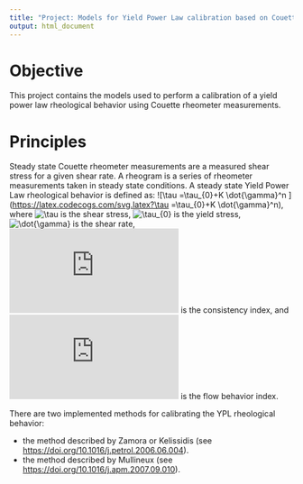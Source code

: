 ```yaml
---
title: "Project: Models for Yield Power Law calibration based on Couetter Rheometer measurements"
output: html_document
---
```


Objective
===
This project contains the models used to perform a calibration of a yield power law rheological behavior using Couette rheometer measurements.


Principles
===
Steady state Couette rheometer measurements are a measured shear stress for a given shear rate. 
A rheogram is a series of rheometer measurements taken in steady state conditions.
A steady state Yield Power Law rheological behavior is defined as: ![\tau =\tau_{0}+K \dot{\gamma}^n ](https://latex.codecogs.com/svg.latex?\tau =\tau_{0}+K \dot{\gamma}^n), 
where ![\tau](https://latex.codecogs.com/svg.latex?\tau) is the shear stress, ![\tau_{0}](https://latex.codecogs.com/svg.latex?\tau_{0}) is the yield stress,
![\dot{\gamma}](https://latex.codecogs.com/svg.latex?\dot{\gamma}) is the shear rate, 
![K](https://latex.codecogs.com/svg.latex?K) is the consistency index, and ![n](https://latex.codecogs.com/svg.latex?n) is the flow behavior index.

There are two implemented methods for calibrating the YPL rheological behavior:
* the method described by Zamora or Kelissidis (see https://doi.org/10.1016/j.petrol.2006.06.004).
* the method described by Mullineux (see https://doi.org/10.1016/j.apm.2007.09.010).



